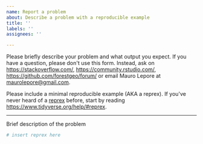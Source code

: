 ```yaml
---
name: Report a problem
about: Describe a problem with a reproducible example
title: ''
labels: ''
assignees: ''

---
```


Please briefly describe your problem and what output you expect. If you have a question, please don't use this form. Instead, ask on <https://stackoverflow.com/>, <https://community.rstudio.com/>, <https://github.com/forestgeo/forum/> or email Mauro Lepore at <maurolepore@gmail.com>.

Please include a minimal reproducible example (AKA a reprex). If you've never heard of a [reprex](http://reprex.tidyverse.org/) before, start by reading <https://www.tidyverse.org/help/#reprex>.

---

Brief description of the problem

```r
# insert reprex here
```
